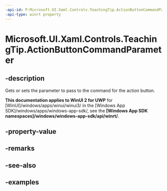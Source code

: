 ```yaml
---
-api-id: P:Microsoft.UI.Xaml.Controls.TeachingTip.ActionButtonCommandParameter
-api-type: winrt property
---
```


# Microsoft.UI.Xaml.Controls.TeachingTip.ActionButtonCommandParameter

<!--
public object ActionButtonCommandParameter { get; set; }
-->

## -description

Gets or sets the parameter to pass to the command for the action button.

**This documentation applies to WinUI 2 for UWP** for [WinUI]/windows/apps/winui/winui3/ in the [Windows App SDK]/windows/apps/windows-app-sdk/, see the **[Windows App SDK namespaces]/windows/windows-app-sdk/api/winrt/**.

## -property-value

## -remarks

## -see-also

## -examples

